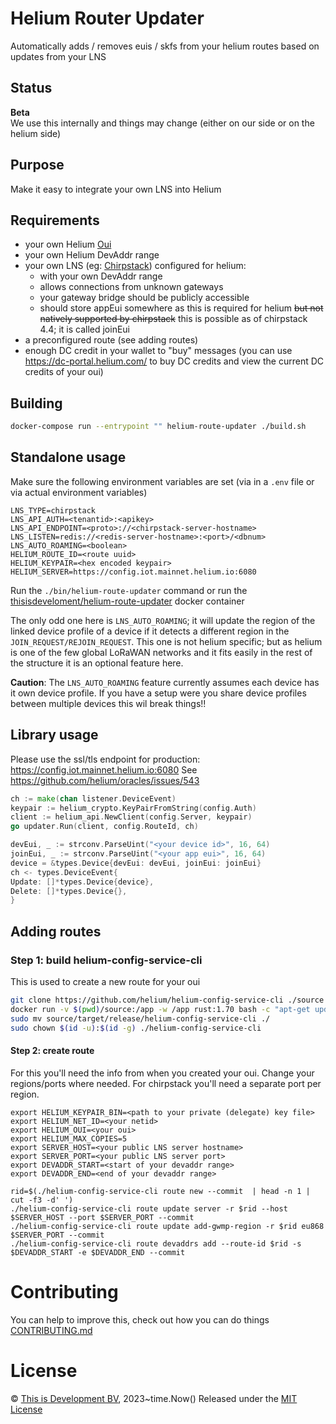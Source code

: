 # Helium Router Updater

Automatically adds / removes euis / skfs from your helium routes based on updates from your LNS

## Status

**Beta**  
We use this internally and things may change (either on our side or on the helium side)

## Purpose

Make it easy to integrate your own LNS into Helium

## Requirements

- your own Helium [Oui](https://docs.helium.com/use-the-network/run-a-network-server/buy-an-oui/)
- your own Helium DevAddr range
- your own LNS (eg: [Chirpstack](https://www.chirpstack.io/)) configured for helium:
    - with your own DevAddr range
    - allows connections from unknown gateways
    - your gateway bridge should be publicly accessible
    - should store appEui somewhere as this is required for helium ~~but not natively supported by chirpstack~~ this is
      possible as of chirpstack 4.4; it is called joinEui
- a preconfigured route (see adding routes)
- enough DC credit in your wallet to "buy" messages (you can use https://dc-portal.helium.com/ to buy DC credits and
  view the current DC credits of your oui)

## Building

```bash
docker-compose run --entrypoint "" helium-route-updater ./build.sh
```

## Standalone usage

Make sure the following environment variables are set (via in a `.env` file or via actual environment variables)

```
LNS_TYPE=chirpstack
LNS_API_AUTH=<tenantid>:<apikey>
LNS_API_ENDPOINT=<proto>://<chirpstack-server-hostname>
LNS_LISTEN=redis://<redis-server-hostname>:<port>/<dbnum>
LNS_AUTO_ROAMING=<boolean>
HELIUM_ROUTE_ID=<route uuid>
HELIUM_KEYPAIR=<hex encoded keypair>
HELIUM_SERVER=https://config.iot.mainnet.helium.io:6080
```

Run the `./bin/helium-route-updater` command or run
the [thisisdeveloment/helium-route-updater](https://hub.docker.com/repository/docker/thisisdevelopment/helium-route-updater/general)
docker container

The only odd one here is `LNS_AUTO_ROAMING`; it will update the region of the linked device profile of a device if it
detects a different region in the `JOIN_REQUEST/REJOIN_REQUEST`. This one is not helium specific; but as helium
is one of the few global LoRaWAN networks and it fits easily in the rest of the structure it is an optional feature here.

**Caution**: The `LNS_AUTO_ROAMING` feature currently assumes each device has it own device profile. If you have a setup 
were you share device profiles between multiple devices this wil break things!! 

## Library usage

Please use the ssl/tls endpoint for production: https://config.iot.mainnet.helium.io:6080
See https://github.com/helium/oracles/issues/543

```go
ch := make(chan listener.DeviceEvent)
keypair := helium_crypto.KeyPairFromString(config.Auth)
client := helium_api.NewClient(config.Server, keypair)
go updater.Run(client, config.RouteId, ch)

devEui, _ := strconv.ParseUint("<your device id>", 16, 64)
joinEui, _ := strconv.ParseUint("<your app eui>", 16, 64)
device = &types.Device{devEui: devEui, joinEui: joinEui}
ch <- types.DeviceEvent{
Update: []*types.Device{device},
Delete: []*types.Device{},
}

```

## Adding routes

### Step 1: build helium-config-service-cli

This is used to create a new route for your oui

```bash
git clone https://github.com/helium/helium-config-service-cli ./source
docker run -v $(pwd)/source:/app -w /app rust:1.70 bash -c "apt-get update && apt-get install -y protobuf-compiler && cargo install --path ."
sudo mv source/target/release/helium-config-service-cli ./
sudo chown $(id -u):$(id -g) ./helium-config-service-cli
```

#### Step 2: create route

For this you'll need the info from when you created your oui.
Change your regions/ports where needed. For chirpstack you'll need a separate port per region.

```base
export HELIUM_KEYPAIR_BIN=<path to your private (delegate) key file>
export HELIUM_NET_ID=<your netid>
export HELIUM_OUI=<your oui>
export HELIUM_MAX_COPIES=5
export SERVER_HOST=<your public LNS server hostname>
export SERVER_PORT=<your public LNS server port>
export DEVADDR_START=<start of your devaddr range>
export DEVADDR_END=<end of your devaddr range> 

rid=$(./helium-config-service-cli route new --commit  | head -n 1 | cut -f3 -d' ')
./helium-config-service-cli route update server -r $rid --host $SERVER_HOST --port $SERVER_PORT --commit
./helium-config-service-cli route update add-gwmp-region -r $rid eu868 $SERVER_PORT --commit
./helium-config-service-cli route devaddrs add --route-id $rid -s $DEVADDR_START -e $DEVADDR_END --commit
```

# Contributing

You can help to improve this, check out how you can do things [CONTRIBUTING.md](CONTRIBUTING.md)

# License

© [This is Development BV](https://www.thisisdevelopment.nl), 2023~time.Now()
Released under the [MIT License](./LICENSE)
